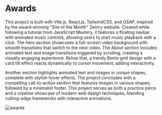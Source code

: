 # Awards

This project is built with Vite.js, React.js, TailwindCSS, and GSAP, inspired by the award-winning "Site of the Month" Zentry website. Created while following a tutorial from JavaScript Mastery, it features a floating navbar with animated music controls, allowing users to start music playback with a click. The hero section showcases a full-screen video background with smooth transitions that switch to the next video. The About section includes animated text and image transitions triggered by scrolling, creating a visually engaging experience. Below that, a trendy Bento grid design with a card tilt effect reacts dynamically to cursor movement, adding interactivity.

Another section highlights animated text and images in unique shapes, complete with stylish hover effects. The project concludes with a compelling call-to-action section that features images in various shapes, followed by a minimalist footer. This project serves as both a practice piece and a creative showcase of modern web design techniques, blending cutting-edge frameworks with interactive animations.

![awards](https://github.com/user-attachments/assets/6d424bd1-dbf8-4288-a1eb-447c048e2f06)
